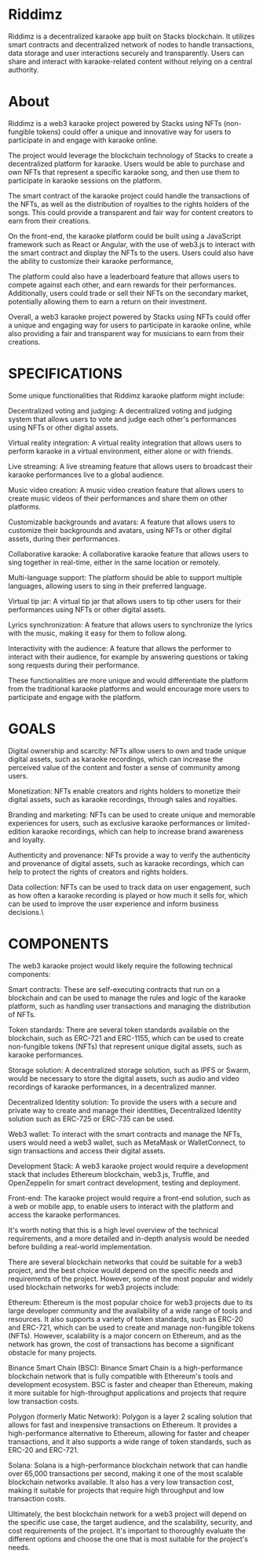 # Riddimz
Riddimz is a decentralized karaoke app built on Stacks blockchain. It utilizes smart contracts and decentralized network of nodes to handle transactions, data storage and user interactions securely and transparently. Users can share and interact with karaoke-related content without relying on a central authority.

# About
Riddimz is a web3 karaoke project powered by Stacks using NFTs (non-fungible tokens) could offer a unique and innovative way for users to participate in and engage with karaoke online.

The project would leverage the blockchain technology of Stacks to create a decentralized platform for karaoke. Users would be able to purchase and own NFTs that represent a specific karaoke song, and then use them to participate in karaoke sessions on the platform.

The smart contract of the karaoke project could handle the transactions of the NFTs, as well as the distribution of royalties to the rights holders of the songs. This could provide a transparent and fair way for content creators to earn from their creations.

On the front-end, the karaoke platform could be built using a JavaScript framework such as React or Angular, with the use of web3.js to interact with the smart contract and display the NFTs to the users. Users could also have the ability to customize their karaoke performance,

The platform could also have a leaderboard feature that allows users to compete against each other, and earn rewards for their performances. Additionally, users could trade or sell their NFTs on the secondary market, potentially allowing them to earn a return on their investment.

Overall, a web3 karaoke project powered by Stacks using NFTs could offer a unique and engaging way for users to participate in karaoke online, while also providing a fair and transparent way for musicians to earn from their creations.


# SPECIFICATIONS
Some unique functionalities that Riddimz karaoke platform might include:

Decentralized voting and judging: A decentralized voting and judging system that allows users to vote and judge each other's performances using NFTs or other digital assets.

Virtual reality integration: A virtual reality integration that allows users to perform karaoke in a virtual environment, either alone or with friends.

Live streaming: A live streaming feature that allows users to broadcast their karaoke performances live to a global audience.

Music video creation: A music video creation feature that allows users to create music videos of their performances and share them on other platforms.

Customizable backgrounds and avatars: A feature that allows users to customize their backgrounds and avatars, using NFTs or other digital assets, during their performances.

Collaborative karaoke: A collaborative karaoke feature that allows users to sing together in real-time, either in the same location or remotely.

Multi-language support: The platform should be able to support multiple languages, allowing users to sing in their preferred language.

Virtual tip jar: A virtual tip jar that allows users to tip other users for their performances using NFTs or other digital assets.

Lyrics synchronization: A feature that allows users to synchronize the lyrics with the music, making it easy for them to follow along.

Interactivity with the audience: A feature that allows the performer to interact with their audience, for example by answering questions or taking song requests during their performance.

These functionalities are more unique and would differentiate the platform from the traditional karaoke platforms and would encourage more users to participate and engage with the platform.

# GOALS 
Digital ownership and scarcity: NFTs allow users to own and trade unique digital assets, such as karaoke recordings, which can increase the perceived value of the content and foster a sense of community among users.

Monetization: NFTs enable creators and rights holders to monetize their digital assets, such as karaoke recordings, through sales and royalties.

Branding and marketing: NFTs can be used to create unique and memorable experiences for users, such as exclusive karaoke performances or limited-edition karaoke recordings, which can help to increase brand awareness and loyalty.

Authenticity and provenance: NFTs provide a way to verify the authenticity and provenance of digital assets, such as karaoke recordings, which can help to protect the rights of creators and rights holders.

Data collection: NFTs can be used to track data on user engagement, such as how often a karaoke recording is played or how much it sells for, which can be used to improve the user experience and inform business decisions.\

# COMPONENTS 

The web3 karaoke project would likely require the following technical components:

Smart contracts: These are self-executing contracts that run on a blockchain and can be used to manage the rules and logic of the karaoke platform, such as handling user transactions and managing the distribution of NFTs.

Token standards: There are several token standards available on the blockchain, such as ERC-721 and ERC-1155, which can be used to create non-fungible tokens (NFTs) that represent unique digital assets, such as karaoke performances.

Storage solution: A decentralized storage solution, such as IPFS or Swarm, would be necessary to store the digital assets, such as audio and video recordings of karaoke performances, in a decentralized manner.

Decentralized Identity solution: To provide the users with a secure and private way to create and manage their identities, Decentralized Identity solution such as ERC-725 or ERC-735 can be used.

Web3 wallet: To interact with the smart contracts and manage the NFTs, users would need a web3 wallet, such as MetaMask or WalletConnect, to sign transactions and access their digital assets.

Development Stack: A web3 karaoke project would require a development stack that includes Ethereum blockchain, web3.js, Truffle, and OpenZeppelin for smart contract development, testing and deployment.

Front-end: The karaoke project would require a front-end solution, such as a web or mobile app, to enable users to interact with the platform and access the karaoke performances.

It's worth noting that this is a high level overview of the technical requirements, and a more detailed and in-depth analysis would be needed before building a real-world implementation.



There are several blockchain networks that could be suitable for a web3 project, and the best choice would depend on the specific needs and requirements of the project. However, some of the most popular and widely used blockchain networks for web3 projects include:

Ethereum: Ethereum is the most popular choice for web3 projects due to its large developer community and the availability of a wide range of tools and resources. It also supports a variety of token standards, such as ERC-20 and ERC-721, which can be used to create and manage non-fungible tokens (NFTs). However, scalability is a major concern on Ethereum, and as the network has grown, the cost of transactions has become a significant obstacle for many projects.

Binance Smart Chain (BSC): Binance Smart Chain is a high-performance blockchain network that is fully compatible with Ethereum's tools and development ecosystem. BSC is faster and cheaper than Ethereum, making it more suitable for high-throughput applications and projects that require low transaction costs.

Polygon (formerly Matic Network): Polygon is a layer 2 scaling solution that allows for fast and inexpensive transactions on Ethereum. It provides a high-performance alternative to Ethereum, allowing for faster and cheaper transactions, and it also supports a wide range of token standards, such as ERC-20 and ERC-721.

Solana: Solana is a high-performance blockchain network that can handle over 65,000 transactions per second, making it one of the most scalable blockchain networks available. It also has a very low transaction cost, making it suitable for projects that require high throughput and low transaction costs.

Ultimately, the best blockchain network for a web3 project will depend on the specific use case, the target audience, and the scalability, security, and cost requirements of the project. It's important to thoroughly evaluate the different options and choose the one that is most suitable for the project's needs.

